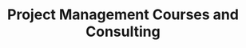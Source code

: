 ---
id: 741    
title: "Project Management Courses and Consulting"
layout: collection
permalink: /management
collection: management
entries_layout: grid
author_profile: true
classes: wide
header:
  overlay_image: /assets/images/banners/pm-courses-Banner.jpg
  overlay_filter: 0.5 # same as adding an opacity of 0.5 to a black background
  teaser: /assets/images/banners/pm-courses-thumbnail.jpg
sidebar:
   nav: "docs"
sort_order : reverse   
---